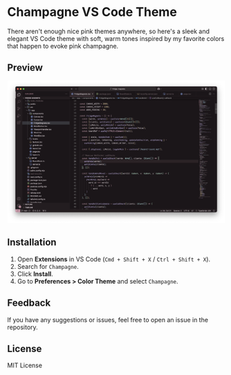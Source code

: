 # Champagne VS Code Theme

There aren't enough nice pink themes anywhere, so here's a sleek and elegant VS Code theme with soft, warm tones inspired by my favorite colors that happen to evoke pink champagne.

## Preview

![Champagne Theme Screenshot](champagne-ss.png)

## Installation

1. Open **Extensions** in VS Code (`Cmd + Shift + X` / `Ctrl + Shift + X`).
2. Search for `Champagne`.
3. Click **Install**.
4. Go to **Preferences > Color Theme** and select `Champagne`.

## Feedback

If you have any suggestions or issues, feel free to open an issue in the repository.

## License

MIT License
